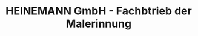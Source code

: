 ---
title: "HEINEMANN GmbH - Fachbtrieb der Malerinnung"
url: /erfurt/heinemann-gmbh-fachbtrieb-der-malerinnung/
shop: Farben
---